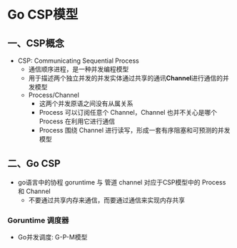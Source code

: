 # Go CSP模型


## 一、CSP概念

- CSP: Communicating Sequential Process 
  - 通信顺序进程，是一种并发编程模型
  - 用于描述两个独立并发的并发实体通过共享的通讯**Channel**进行通信的并发模型
  - Process/Channel
    - 这两个并发原语之间没有从属关系
    - Process 可以订阅任意个 Channel，Channel 也并不关心是哪个 Process 在利用它进行通信
    - Process 围绕 Channel 进行读写，形成一套有序阻塞和可预测的并发模型

## 二、Go CSP

- go语言中的协程 goruntime 与 管道 channel 对应于CSP模型中的 Process 和 Channel
  - 不要通过共享内存来通信，而要通过通信来实现内存共享

### Goruntime 调度器

- Go并发调度: G-P-M模型
